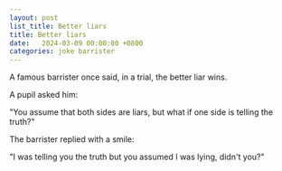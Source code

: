 ```yaml
---
layout: post
list_title: Better liars
title: Better liars
date:   2024-03-09 00:00:00 +0800
categories: joke barrister
---
```


A famous barrister once said, in a trial, the better liar wins.

A pupil asked him:

"You assume that both sides are liars, but what if one side
is telling the truth?"

The barrister replied with a smile:

"I was telling you the truth but you assumed I was lying, didn't you?"
